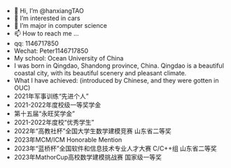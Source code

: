 - 👋 Hi, I’m @hanxiangTAO
- 👀 I’m interested in cars
- 🌱 I’m major in computer science
- 📫 How to reach me ...
-   qq: 1146717850
-   Wechat: Peter1146717850
- My school: Ocean University of China
- I was born in Qingdao, Shandong province, China. Qingdao is a beautiful coastal city, with its beautiful scenery and pleasant climate.
- What I have achieved: (introduced by Chinese, and they were gotten in OUC)
-   2021年军事训练“先进个人”
-   2021-2022年度校级一等奖学金
-   第十五届“永旺奖学金”
-   2021-2022年度校“优秀学生”
-   2022年“高教社杯”全国大学生数学建模竞赛 山东省二等奖
-   2023年MCM/ICM Honorable Mention
-   2023年“蓝桥杯”全国软件和信息技术专业人才大赛 C/C++组 山东省二等奖
-   2023年MathorCup高校数学建模挑战赛 国家级一等奖

<!---
hanxiangTAO/hanxiangTAO is a ✨ special ✨ repository because its `README.md` (this file) appears on your GitHub profile.
You can click the Preview link to take a look at your changes.
--->
